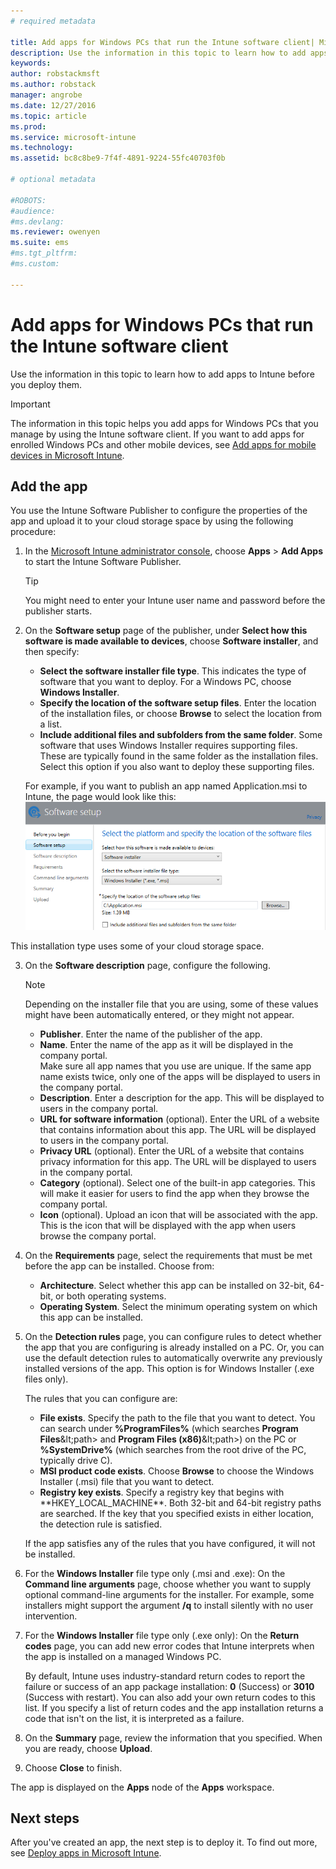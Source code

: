 ```yaml
---
# required metadata

title: Add apps for Windows PCs that run the Intune software client| Microsoft Docs
description: Use the information in this topic to learn how to add apps for Windows PCs to Intune before you deploy them.
keywords:
author: robstackmsft
ms.author: robstack
manager: angrobe
ms.date: 12/27/2016
ms.topic: article
ms.prod:
ms.service: microsoft-intune
ms.technology:
ms.assetid: bc8c8be9-7f4f-4891-9224-55fc40703f0b

# optional metadata

#ROBOTS:
#audience:
#ms.devlang:
ms.reviewer: owenyen
ms.suite: ems
#ms.tgt_pltfrm:
#ms.custom:

---
```


# Add apps for Windows PCs that run the Intune software client

Use the information in this topic to learn how to add apps to Intune before you deploy them.

> [!IMPORTANT]
> The information in this topic helps you add apps for Windows PCs that you manage by using the Intune software client. If you want to add apps for enrolled Windows PCs and other mobile devices, see [Add apps for mobile devices in Microsoft Intune](add-apps-for-mobile-devices-in-microsoft-intune.md).


## Add the app
You use the Intune Software Publisher to configure the properties of the app and upload it to your cloud storage space by using the following procedure:

1.  In the [Microsoft Intune administrator console](https://manage.microsoft.com), choose **Apps** &gt; **Add Apps** to start the Intune Software Publisher.

    > [!TIP]
    > You might need to enter your Intune user name and password before the publisher starts.

2.  On the **Software setup** page of the publisher, under **Select how this software is made available to devices**, choose **Software installer**, and then specify:

	- **Select the software installer file type**. This indicates the type of software that you want to deploy. For a Windows PC, choose **Windows Installer**.
    - **Specify the location of the software setup files**. Enter the location of the installation files, or choose **Browse** to select the location from a list.
    - **Include additional files and subfolders from the same folder**. Some software that uses Windows Installer requires supporting files. These are typically found in the same folder as the installation files. Select this option if you also want to deploy these supporting files.

	For example, if you want to publish an app named Application.msi to Intune, the page would look like this:
	![Software setup page of the publisher](./media/publisher-for-pc.png)

   This installation type uses some of your cloud storage space.

3.  On the **Software description** page, configure the following.

    > [!NOTE]
    > Depending on the installer file that you are using, some of these values might have been automatically entered, or they might not appear.

	- **Publisher**. Enter the name of the publisher of the app.
    - **Name**. Enter the name of the app as it will be displayed in the company portal.<br />Make sure all app names that you use are unique. If the same app name exists twice, only one of the apps will be displayed to users in the company portal.
    - **Description**. Enter a description for the app. This will be displayed to users in the company portal.
    - **URL for software information** (optional). Enter the URL of a website that contains information about this app. The URL will be displayed to users in the company portal.
    - **Privacy URL** (optional). Enter the URL of a website that contains privacy information for this app. The URL will be displayed to users in the company portal.
    - **Category** (optional). Select one of the built-in app categories. This will make it easier for users to find the app when they browse the company portal.
    - **Icon** (optional). Upload an icon that will be associated with the app. This is the icon that will be displayed with the app when users browse the company portal.

4.  On the **Requirements** page, select the requirements that must be met before the app can be installed. Choose from:

    - **Architecture**. Select whether this app can be installed on 32-bit, 64-bit, or both operating systems.
    - **Operating System**. Select the minimum operating system on which this app can be installed.

5.  On the **Detection rules** page, you can configure rules to detect whether the app that you are configuring is already installed on a PC. Or,  you can use the default detection rules to automatically overwrite any previously installed versions of the app. This option is for Windows Installer (.exe files only).

	The rules that you can configure are:
	- **File exists**. Specify the path to the file that you want to detect. You can search under **%ProgramFiles%** (which searches **Program Files**\&lt;path&gt; and **Program Files (x86)**\&lt;path&gt;) on the PC or **%SystemDrive%** (which searches from the root drive of the PC, typically drive C).
	- **MSI product code exists**. Choose **Browse** to choose the Windows Installer (.msi) file that you want to detect.
	- **Registry key exists**. Specify a registry key that begins with **HKEY_LOCAL_MACHINE\**. Both 32-bit and 64-bit registry paths are searched. If the key that you specified exists in either location, the detection rule is satisfied.

    If the app satisfies any of the rules that you have configured, it will not be installed.

6.  For the **Windows Installer** file type only (.msi and .exe): On the **Command line arguments** page, choose whether you want to supply optional command-line arguments for the installer. For example, some installers might support the argument **/q** to install silently with no user intervention.

7.  For the **Windows Installer** file type only (.exe only): On the **Return codes** page, you can add new error codes that Intune interprets when the app is installed on a managed Windows PC.

    By default, Intune uses industry-standard return codes to report the failure or success of an app package installation: **0** (Success) or **3010** (Success with restart). You can also add your own return codes to this list. If you specify a list of return codes and the app installation returns a code that isn't on the list, it is interpreted as a failure.

8.  On the **Summary** page, review the information that you specified. When you are ready, choose **Upload**.

9. Choose **Close** to finish.

The app is displayed on the **Apps** node of the **Apps** workspace.

## Next steps

After you've created an app, the next step is to deploy it. To find out more, see [Deploy apps in Microsoft Intune](deploy-apps.md).
